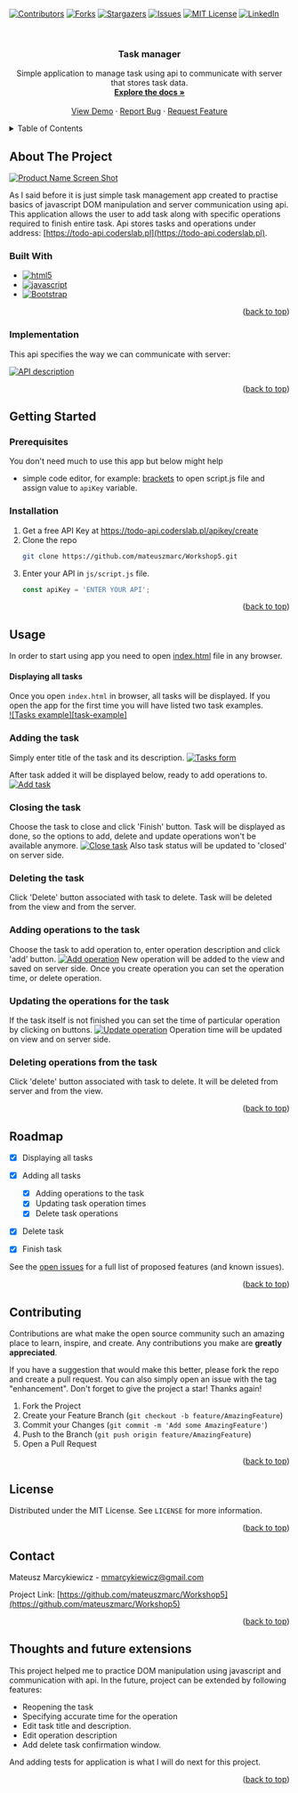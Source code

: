 [![Contributors][contributors-shield]][contributors-url]
[![Forks][forks-shield]][forks-url]
[![Stargazers][stars-shield]][stars-url]
[![Issues][issues-shield]][issues-url]
[![MIT License][license-shield]][license-url]
[![LinkedIn][linkedin-shield]][linkedin-url]
<a name="readme-top"></a>

<br />
<div align="center">
<h3 align="center">Task manager</h3>

  <p align="center">
    Simple application to manage task using api to communicate with server that stores task data.
    <br />
    <a href="https://github.com/mateuszmarc/Workshop5"><strong>Explore the docs »</strong></a>
    <br />
    <br />
    <a href="https://github.com/mateuszmarc/Workshop5">View Demo</a>
    ·
    <a href="https://github.com/mateuszmarc/Workshop5/issues/new?labels=bug&template=bug-report---.md">Report Bug</a>
    ·
    <a href="https://github.com/mateuszmarc/Workshop5/issues/new?labels=enhancement&template=feature-request---.md">Request Feature</a>
  </p>
</div>



<!-- TABLE OF CONTENTS -->
<details>
  <summary>Table of Contents</summary>
  <ol>
    <li>
      <a href="#about-the-project">About The Project</a>
      <ul>
        <li><a href="#built-with">Built With</a></li>
      </ul>
    </li>
    <li>
      <a href="#getting-started">Getting Started</a>
      <ul>
        <li><a href="#prerequisites">Prerequisites</a></li>
        <li><a href="#installation">Installation</a></li>
      </ul>
    </li>
    <li><a href="#usage">Usage</a></li>
    <li><a href="#roadmap">Roadmap</a></li>
    <li><a href="#contributing">Contributing</a></li>
    <li><a href="#license">License</a></li>
    <li><a href="#contact">Contact</a></li>
    <li><a href="#acknowledgments">Thoughts and future extensions</a></li>
  </ol>
</details>



<!-- ABOUT THE PROJECT -->
## About The Project

[![Product Name Screen Shot][example]](images/example.png)

As I said before it is just simple task management app created to practise basics of javascript DOM manipulation and server communication using api.
This application allows the user to add task along with specific operations required to finish entire task. 
Api stores tasks and operations under address: [https://todo-api.coderslab.pl](https://todo-api.coderslab.pl).

### Built With

* [![html5][html.com]][html5-url]
* [![javascript][javascript.com]][javascript-url]
* [![Bootstrap][Bootstrap.com]][Bootstrap-url]


<p align="right">(<a href="#readme-top">back to top</a>)</p>

### Implementation
This api specifies the way we can communicate with server:

[![API description][api-description]](images/api-description.png)


<p align="right">(<a href="#readme-top">back to top</a>)</p>

<!-- GETTING STARTED -->
## Getting Started

### Prerequisites

You don't need much to use this app but below might help
* simple code editor, for example: [brackets](https://brackets.io/) to open script.js file and assign value to ```apiKey``` variable.

### Installation

1. Get a free API Key at [https://todo-api.coderslab.pl/apikey/create ](https://todo-api.coderslab.pl/apikey/create )
2. Clone the repo
   ```sh
   git clone https://github.com/mateuszmarc/Workshop5.git
   ```
3. Enter your API in `js/script.js` file.
   ```js
   const apiKey = 'ENTER YOUR API';
   ```
   
<p align="right">(<a href="#readme-top">back to top</a>)</p>



<!-- USAGE EXAMPLES -->
## Usage
In order to start using app you need to open [index.html](html/index.html) file in any browser. 
#### Displaying all tasks 
Once you open ```index.html``` in browser, all tasks will be displayed. If you open the app for the first time 
you will have listed two task examples.  
[![Tasks example][task-example]](images/example.png)


### Adding the task
Simply enter title of the task and its description.
[![Tasks form][task-form]](images/task-form.png)


After task added it will be displayed below, ready to add operations to.
[![Add task][add-task]](images/add-task.png)


### Closing the task 
Choose the task to close and click 'Finish' button. Task will be displayed as done, so the options to add, delete and update operations won't be available anymore.
[![Close task][close-task]](images/close-task.png)
Also task status will be updated to 'closed' on server side. 

### Deleting the task
Click 'Delete' button associated with task to delete. 
Task will be deleted from the view and from the server.

### Adding operations to the task
Choose the task to add operation to, enter operation description and click 'add' button.
[![Add operation][add-operation]](images/add-operation.png)
New operation will be added to the view and saved on server side. 
Once you create operation you can set the operation time, or delete operation.

### Updating the operations for the task 
If the task itself is not finished you can set the time of particular operation by clicking on buttons.
[![Update operation][update-operation]](images/update-operation.png)
Operation time will be updated on view and on server side.

### Deleting operations from the task 
Click 'delete' button associated with task to delete. 
It will be deleted from server and from the view.

<p align="right">(<a href="#readme-top">back to top</a>)</p>



<!-- ROADMAP -->
## Roadmap

- [x] Displaying all tasks
- [x] Adding all tasks
  - [x] Adding operations to the task
  - [x] Updating task operation times 
  - [x] Delete task operations
- [x] Delete task 
- [x] Finish task


See the [open issues](https://github.com/mateuszmarc/Workshop5/issues) for a full list of proposed features (and known issues).

<p align="right">(<a href="#readme-top">back to top</a>)</p>



<!-- CONTRIBUTING -->
## Contributing

Contributions are what make the open source community such an amazing place to learn, inspire, and create. Any contributions you make are **greatly appreciated**.

If you have a suggestion that would make this better, please fork the repo and create a pull request. You can also simply open an issue with the tag "enhancement".
Don't forget to give the project a star! Thanks again!

1. Fork the Project
2. Create your Feature Branch (`git checkout -b feature/AmazingFeature`)
3. Commit your Changes (`git commit -m 'Add some AmazingFeature'`)
4. Push to the Branch (`git push origin feature/AmazingFeature`)
5. Open a Pull Request

<p align="right">(<a href="#readme-top">back to top</a>)</p>



<!-- LICENSE -->
## License

Distributed under the MIT License. See `LICENSE` for more information.

<p align="right">(<a href="#readme-top">back to top</a>)</p>



<!-- CONTACT -->
## Contact

Mateusz Marcykiewicz - mmarcykiewicz@gmail.com

Project Link: [https://github.com/mateuszmarc/Workshop5](https://github.com/mateuszmarc/Workshop5)

<p align="right">(<a href="#readme-top">back to top</a>)</p>



## Thoughts and future extensions
This project helped me to practice DOM manipulation using javascript and communication with api.
In the future, project can be extended by following features:
* Reopening the task
* Specifying accurate time for the operation
* Edit task title and description. 
* Edit operation description
* Add delete task confirmation window.

And adding tests for application is what I will do next for this project.

<p align="right">(<a href="#readme-top">back to top</a>)</p>



<!-- MARKDOWN LINKS & IMAGES -->
<!-- https://www.markdownguide.org/basic-syntax/#reference-style-links -->
[contributors-shield]: https://img.shields.io/github/contributors/mateuszmarc/Workshop5.svg?style=for-the-badge
[contributors-url]: https://github.com/mateuszmarc/Workshop5/graphs/contributors
[forks-shield]: https://img.shields.io/github/forks/mateuszmarc/Workshop5.svg?style=for-the-badge
[forks-url]: https://github.com/mateuszmarc/Workshop5/network/members
[stars-shield]: https://img.shields.io/github/stars/mateuszmarc/Workshop5.svg?style=for-the-badge
[stars-url]: https://github.com/mateuszmarc/Workshop5/stargazers
[issues-shield]: https://img.shields.io/github/issues/mateuszmarc/Workshop5.svg?style=for-the-badge
[issues-url]: https://github.com/mateuszmarc/Workshop5/issues
[license-shield]: https://img.shields.io/github/license/mateuszmarc/Workshop5.svg?style=for-the-badge
[license-url]: https://github.com/mateuszmarc/Workshop5/blob/main/LICENSE
[linkedin-shield]: https://img.shields.io/badge/-LinkedIn-black.svg?style=for-the-badge&logo=linkedin&colorB=555
[linkedin-url]: https://www.linkedin.com/in/mateusz-marcykiewicz/
[product-screenshot]: images/task-example.png
[api-description]: images/api-description.png
[example]: images/example.png
[task-form]: images/task-form.png
[add-task]: images/add-task.png
[close-task]: images/close-task.png
[add-operation]: images/add-operation.png
[update-operation]: images/update-operation.png

[Bootstrap.com]: https://img.shields.io/badge/Bootstrap-563D7C?style=for-the-badge&logo=bootstrap&logoColor=white
[Bootstrap-url]: https://getbootstrap.com
[javascript.com]: https://img.shields.io/badge/javascript-icon?style=for-the-badge&logo=javascript&logoColor=%23F7DF1E&color=black
[javascript-url]: https://javascript.com 
[html.com]: https://img.shields.io/badge/html-icon?style=for-the-badge&logo=html5&logoColor=%23E34F26&color=black
[html5-url]: https://html.com/